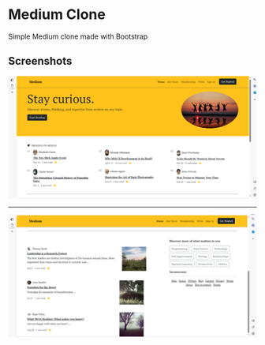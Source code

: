 # Medium Clone

Simple Medium clone made with Bootstrap

## Screenshots

![Home](/App/Medium1.png)

---

![Detail](/App/Medium2.png)
